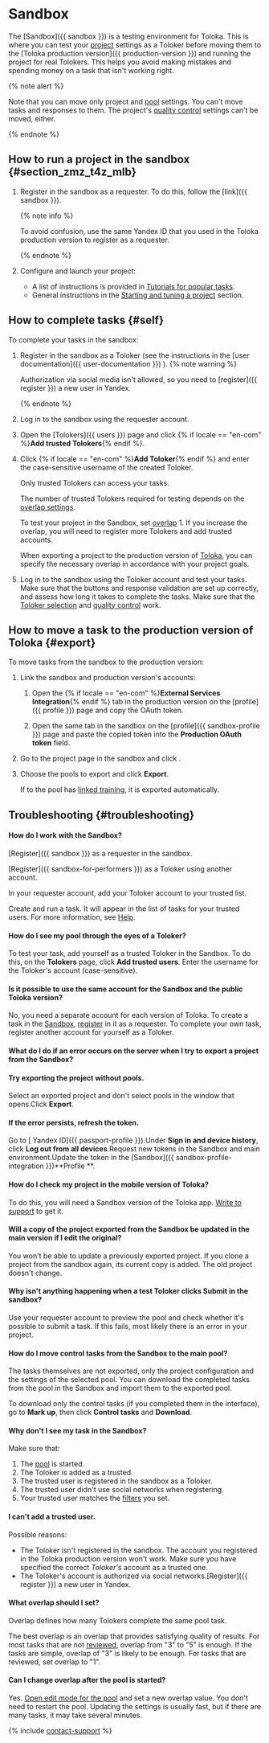 # Sandbox

The [Sandbox]({{ sandbox }}) is a testing environment for Toloka. This is where you can test your [project](../../glossary.md#project-ru) settings as a Toloker before moving them to the [Toloka production version]({{ production-version }}) and running the project for real Tolokers. This helps you avoid making mistakes and spending money on a task that isn't working right.

{% note alert %}

Note that you can move only project and [pool](../../glossary.md#pool-ru) settings. You can't move tasks and responses to them. The project's [quality control](../../glossary.md#quality-control-ru) settings can't be moved, either.

{% endnote %}


## How to run a project in the sandbox {#section_zmz_t4z_mlb}

1. Register in the sandbox as a requester. To do this, follow the [link]({{ sandbox }}).

    {% note info %}

    To avoid confusion, use the same Yandex ID that you used in the Toloka production version to register as a requester.

    {% endnote %}

1. Configure and launch your project:
    - A list of instructions is provided in [Tutorials for popular tasks](usecases.md).
    - General instructions in the [Starting and tuning a project](main-steps.md) section.

## How to complete tasks {#self}

To complete your tasks in the sandbox:

1. Register in the sandbox as a Toloker (see the instructions in the [user documentation]({{ user-documentation }}) ).
    {% note warning %}

    Authorization via social media isn't allowed, so you need to [register]({{ register }}) a new user in Yandex.

    {% endnote %}

1. Log in to the sandbox using the requester account.

1. Open the [Tolokers]({{ users }}) page and click {% if locale == "en-com" %}**Add trusted Tolokers**{% endif %}.

1. Click {% if locale == "en-com" %}**Add Toloker**{% endif %} and enter the case-sensitive username of the created Toloker.

    Only trusted Tolokers can access your tasks.

    The number of trusted Tolokers required for testing depends on the [overlap settings](dynamic-overlap.md).

    To test your project in the Sandbox, set [overlap](../../glossary.md#overlap-ru) 1. If you increase the overlap, you will need to register more Tolokers and add trusted accounts.

    When exporting a project to the production version of [Toloka](#export), you can specify the necessary overlap in accordance with your project goals.

1. Log in to the sandbox using the Toloker account and test your tasks. Make sure that the buttons and response validation are set up correctly, and assess how long it takes to complete the tasks. Make sure that the [Toloker selection](filters.md) and [quality control](control.md) work.

## How to move a task to the production version of Toloka {#export}

To move tasks from the sandbox to the production version:

1. Link the sandbox and production version's accounts:

    1. Open the {% if locale == "en-com" %}**External Services Integration**{% endif %} tab in the production version on the [profile]({{ profile }}) page and copy the OAuth token.

    1. Open the same tab in the sandbox on the [profile]({{ sandbox-profile }}) page and paste the copied token into the **Production OAuth token** field.

1. Go to the project page in the sandbox and click .

1. Choose the pools to export and click **Export**.

    If to the pool has [linked training](train.md), it is exported automatically.


## Troubleshooting {#troubleshooting}

#### How do I work with the Sandbox?

[Register]({{ sandbox }}) as a requester in the sandbox.

[Register]({{ sandbox-for-performers }}) as a Toloker using another account.

In your requester account, add your Toloker account to your trusted list.

Create and run a task. It will appear in the list of tasks for your trusted users. For more information, see [Help](sandbox.md).

#### How do I see my pool through the eyes of a Toloker?

To test your task, add yourself as a trusted Toloker in the Sandbox. To do this, on the **Tolokers** page, click **Add trusted users**. Enter the username for the Toloker's account (case-sensitive).

#### Is it possible to use the same account for the Sandbox and the public Toloka version?

No, you need a separate account for each version of Toloka. To create a task in the [Sandbox](../../glossary.md#sandbox-ru), [register](access.md) in it as a requester. To complete your own task, register another account for yourself as a Toloker.

#### What do I do if an error occurs on the server when I try to export a project from the Sandbox?

#### Try exporting the project without pools.
Select an exported project and don't select pools in the window that opens.Click **Export**.
#### If the error persists, refresh the token.
Go to [ Yandex ID]({{ passport-profile }}).Under **Sign in and device history**, click **Log out from all devices**.Request new tokens in the Sandbox and main environment.Update the token in the [Sandbox]({{ sandbox-profile-integration }})**Profile **.

#### How do I check my project in the mobile version of Toloka?

To do this, you will need a Sandbox version of the Toloka app. [Write to support](../troubleshooting/support.md#support-work-toloka) to get it.

#### Will a copy of the project exported from the Sandbox be updated in the main version if I edit the original?

You won't be able to update a previously exported project. If you clone a project from the sandbox again, its current copy is added. The old project doesn't change.

#### Why isn't anything happening when a test Toloker clicks **Submit** in the sandbox?

Use your requester account to preview the pool and check whether it's possible to submit a task. If this fails, most likely there is an error in your project.

#### How do I move control tasks from the Sandbox to the main pool?

The tasks themselves are not exported, only the project configuration and the settings of the selected pool. You can download the completed tasks from the pool in the Sandbox and import them to the exported pool.

To download only the control tasks (if you completed them in the interface), go to **Mark up**, then click **Control tasks** and **Download**.

#### Why don't I see my task in the Sandbox?

Make sure that:

1. The [pool](../../glossary.md#pool-ru) is started.
1. The Toloker is added as a trusted.
1. The trusted user is registered in the sandbox as a Toloker.
1. The trusted user didn't use social networks when registering.
1. Your trusted user matches the [filters](../../glossary.md#filtering-ru) you set.

#### I can't add a trusted user.

Possible reasons:

- The Toloker isn't registered in the sandbox. The account you registered in the Toloka production version won't work. Make sure you have specified the correct _Toloker's_ account as a trusted one.
- The Toloker's account is authorized via social networks.[Register]({{ register }}) a new user in Yandex.

#### What overlap should I set?

Overlap defines how many Tolokers complete the same pool task.

The best overlap is an overlap that provides satisfying quality of results. For most tasks that are not [reviewed](../../glossary.md#left-off-acceptance-ru), overlap from "3" to "5" is enough. If the tasks are simple, overlap of "3" is likely to be enough. For tasks that are reviewed, set overlap to "1".

#### Can I change overlap after the pool is started?

Yes. [Open edit mode for the pool](pool-edit.md) and set a new overlap value. You don't need to restart the pool. Updating the settings is usually fast, but if there are many tasks, it may take several minutes.

{% include [contact-support](../_includes/contact-support-sandbox.md) %}